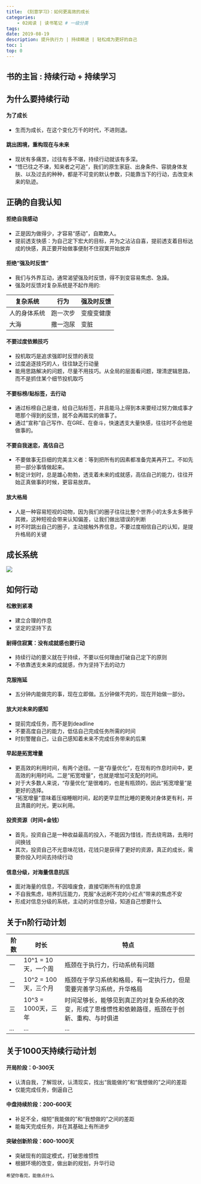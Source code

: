 ```yaml
---
title: 《刻意学习》：如何更高效的成长
categories:
    - 02阅读 | 读书笔记 # 一级分类
tags:
date: 2019-08-19
description: 提升执行力 | 持续精进 | 轻松成为更好的自己
toc: 1
top: 0
---
```


## 书的主旨 : 持续行动 + 持续学习

## 为什么要持续行动

#### 为了成长

- 生而为成长，在这个变化万千的时代，不进则退。


#### 跳出困境，重构现在与未来

- 现状有多痛苦，过往有多不堪，持续行动就该有多深。
- “悟已往之不谏，知来者之可追”，我们的原生家庭、出身条件、容貌身体发肤、以及过去的种种，都是不可变的默认参数，只能靠当下的行动，去改变未来的轨迹。

## 正确的自我认知

#### 拒绝自我感动

- 正是因为做得少，才容易“感动”，自欺欺人。
- 提前透支快感：为自己定下宏大的目标，并为之沾沾自喜，提前透支着目标达成的快感，真正要开始做事便耐不住寂寞开始放弃

#### 拒绝“强及时反馈”

- 我们与外界互动，通常渴望强及时反馈，得不到变容易焦虑、急躁。
- 强及时反馈对复杂系统是不起作用的:

| 复杂系统     | 行为     | 强及时反馈 |
| ------------ | -------- | ---------- |
| 人的身体系统 | 跑一次步 | 变瘦变健康 |
| 大海         | 撒一泡尿 | 变脏       |

#### 不要过度依赖技巧

- 投机取巧是追求强即时反馈的表现
- 过度追逐技巧的人，往往缺乏行动量
- 能用思路解决的问题，尽量不用技巧。从全局的层面看问题，理清逻辑思路，而不是抓住某个细节投机取巧

#### 不要标榜/贴标签，去行动

- 通过标榜自己是谁，给自己贴标签，并且能马上得到本来要经过努力做成事才嗯那个得到的反馈，就不会再踏实的做事了。
- 通过“宣称”自己写作、在GRE、在奋斗，快速透支大量快感，往往时不会他是做事的。

#### 不要自我迷恋，高估自己

- 不要做事无巨细的完美主义者：等到把所有的因素都准备完美再开工。不如先把一部分事情做起来。
- 制定计划时，总是雄心勃勃，透支着未来的成就感，高估自己的能力，往往开始正真做事的时候，更容易放弃。

#### 放大格局

- 人是一种容易短视的动物，因为我们的圈子往往比整个世界小的太多太多微乎其微，这种短视会带来认知偏差，让我们做出错误的判断
- 时不时跳出自己的圈子，主动接触外界信息，不要过度相信自己的认知，是提升格局的关键

## 成长系统

![](/images/continuous_action.png)

## 如何行动

#### 松散到紧凑

- 建立合理的作息
- 坚定的坚持下去

#### 耐得住寂寞：没有成就感也要行动

- 持续行动的要义就在于持续，不要以任何理由打破自己定下的原则
- 不依靠透支未来的成就感，作为坚持下去的动力

#### ​克服拖延

- 五分钟内能做完的事，现在立即做。五分钟做不完的，现在开始做一部分。


#### 放大对未来的感知

- 提前完成任务，而不是到deadline
- 不要高度自己的能力，低估自己完成任务所需的时间
- 时刻警醒自己，让自己感知着未来不完成任务带来的后果

#### 早起是拓宽增量

- 更高效的利用时间，有两个途径。一是“存量优化”，在现有的作息时间中，更高效的利用时间。二是“拓宽增量”，也就是增加可支配的时间。
- 对于大多数人来说，“存量优化”是很难的，也是有瓶颈的，因此“拓宽增量”是更好的选择。
- “拓宽增量”意味着压缩睡眠时间，起的更早显然比睡的更晚对身体更有利，并且清晨的时光，更以利用。

#### 投资资源（时间+金钱）

- 首先，投资自己是一种收益最高的投入，不能因为惜钱，而去绕弯路，去用时间换钱
- 其次，投资自己不光意味花钱，花钱只是获得了更好的资源，真正的成长，需要你投入时间去持续行动

#### 信息分级，对海量信息抗压

- 面对海量的信息，不因噎废食，直接切断所有的信息源
- 不自我焦虑，培养抗压能力，克服“永远刷不完的小红点”带来的焦虑不安
- 形成对信息分级的系统，主动的对信息分级，知道自己想要什么

## 关于n阶行动计划
| 阶数 | 时长                 | 特点                                                                                               |
| ---- | -------------------- | -------------------------------------------------------------------------------------------------- |
| 一   | 10^1 = 10天，一个周  | 瓶颈在于执行力，行动系统有问题                                                                     |
| 二   | 10^2 = 100天，三个月 | 瓶颈在于学习系统和格局，有一定执行力，但是需要完善学习系统，升华格局                               |
| 三   | 10^3 = 1000天，三年  | 时间足够长，能够见到真正的对复杂系统的改变，形成了思维惯性和依赖路径，瓶颈在于创新、重构、与时俱进 |
| ...  | ...                  | ...                                                                                                |

## 关于1000天持续行动计划

#### 开局阶段：0-300天

- 认清自我，了解现状，认清现实，找出“我能做的”和“我想做的”之间的差距
- 仅能完成任务，倒逼自己

#### 中盘持续阶段：200-600天

- 补足不全，缩短“我能做的”和“我想做的”之间的差距
- 能每天完成任务，并在其基础上有所进步

#### 突破创新阶段：600-1000天

- 突破现有的固定模式，打破思维惯性
- 根据环境的改变，做出新的规划，升华行动


<small>希望你看完，能做点什么</small>